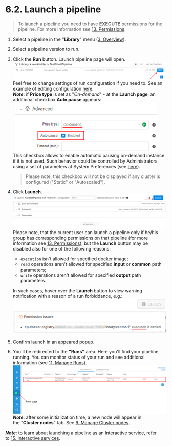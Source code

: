 # 6.2. Launch a pipeline

> To launch a pipeline you need to have **EXECUTE** permissions for the pipeline. For more information see [13. Permissions](../13_Permissions/13._Permissions.md).

1. Select a pipeline in the "**Library**" menu ([3. Overview](../03_Overview/3._Overview.md#library)).
2. Select a pipeline version to run.
3. Click the **Run** button. Launch pipeline page will open.  
    ![CP_LaunchPipeline](attachments/LaunchPipeline_1.png)  
    Feel free to change settings of run configuration if you need to. See an example of editing configuration [here](6.1._Create_and_configure_pipeline.md#edit-pipeline-configuration-optional).  
    **_Note_**: if **Price type** is set as "_On-demand_" - at the **Launch page**, an additional checkbox **Auto pause** appears:  
    ![CP_LaunchPipeline](attachments/LaunchPipeline_4.png)  
    This checkbox allows to enable automatic pausing on-demand instance if it is not used. Such behavior could be controlled by Administrators using a set of parameters at System Preferences (see [here](../12_Manage_Settings/12.10._Manage_system-level_settings.md#system)).

    > Please note, this checkbox will not be displayed if any cluster is configured ("Static" or "Autoscaled").

4. Click **Launch**.  
    ![CP_LaunchPipeline](attachments/LaunchPipeline_2.png)  
    Please note, that the current user can launch a pipeline only if he/his group has corresponding permissions on that pipeline (for more information see [13. Permissions](../13_Permissions/13._Permissions.md)), but the **Launch** button may be disabled also for one of the following reasons:

    - `execution` isn't allowed for specified docker image;
    - `read` operations aren't allowed for specified **input** or **common** path parameters;
    - `write` operations aren't allowed for specified **output** path parameters.

    In such cases, hover over the **Launch** button to view warning notification with a reason of a run forbiddance, e.g.:  
    ![CP_LaunchPipeline](../../release_notes/v.0.15/attachments/RN015_PermissionsVerification_2.png)

5. Confirm launch in an appeared popup.
6. You'll be redirected to the **"Runs"** area. Here you'll find your pipeline running. You can monitor status of your run and see additional information (see [11. Manage Runs](../11_Manage_Runs/11._Manage_Runs.md)).  
    ![CP_LaunchPipeline](attachments/LaunchPipeline_3.png)  
    **_Note_**: after some initialization time, a new node will appear in the "**Cluster nodes**" tab. See [9. Manage Cluster nodes](../09_Manage_Cluster_nodes/9._Manage_Cluster_nodes.md).

**_Note_**: to learn about launching a pipeline as an Interactive service, refer to [15. Interactive services](../15_Interactive_services/15._Interactive_services.md).
